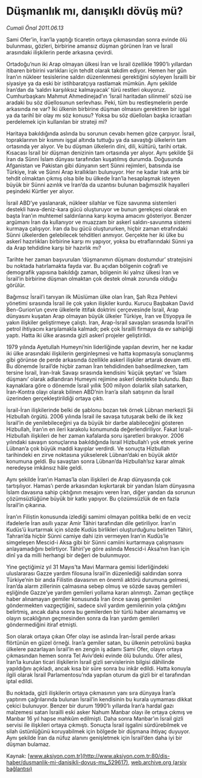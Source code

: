 # Düşmanlık mı, danışıklı dövüş mü?

*Cumali Önal 2011.06.13*

<div class="pNewsDetailMainContent" itemprop="articleBody">
 <p>
  Sami Ofer’in, İran’la yaptığı ticaretin ortaya çıkmasından sonra evinde ölü bulunması, gözleri, birbirine amansız düşman görünen İran ve İsrail arasındaki ilişkilerin perde arkasına çevirdi.
 </p>
 <p>
  <p class="MsoNormal">
   Ortadoğu’nun iki Arap olmayan ülkesi İran ve İsrail özellikle 1990’lı yıllardan itibaren birbirini varlıkları için tehdit olarak takdim ediyor. Hemen her gün İran’ın nükleer tesislerine saldırı düzenlenmesi gerektiğini söyleyen İsrailli bir siyasiye ya da eski bir istihbaratçıya rastlamak mümkün. Aynı şekilde İran’dan da ‘saldırı karşılıksız kalmayacak’ türü restleri okuyoruz. Cumhurbaşkanı Mahmut Ahmedinejad’ın ‘İsrail haritadan silinmeli’ sözü ise aradaki bu söz düellosunun serlevhası. Peki, tüm bu restleşmelerin perde arkasında ne var? İki ülkenin birbirine düşman olmasını gerektiren bir işgal ya da tarihî bir olay mı söz konusu? Yoksa bu söz düelloları başka icraatları perdelemek için kullanılan bir strateji mi?
  </p>
  <p class="MsoNormal">
   Haritaya bakıldığında aslında bu sorunun cevabı hemen göze çarpıyor. İsrail, topraklarının bir kısmını işgal altında tuttuğu ya da savaştığı ülkelerin tam ortasında yer alıyor. Ve bu düşman ülkelerin dini, dili, kültürü, tarihi ortak. Kısacası İsrail bir düşman denizinin tam ortasında yer alıyor. Aynı şekilde Şii İran da Sünni İslam dünyası tarafından kuşatılmış durumda. Doğusunda Afganistan ve Pakistan gibi dünyanın sert Sünni rejimleri, batısında ise Türkiye, Irak ve Sünni Arap krallıkları bulunuyor. Her ne kadar Irak artık bir tehdit olmaktan çıkmış olsa bile bu ülkede İran’la hesaplaşmak isteyen büyük bir Sünni azınlık ve İran’da da uzantısı bulunan bağımsızlık hayalleri peşindeki Kürtler yer alıyor.
  </p>
  <p class="MsoNormal">
   İsrail ABD’ye yaslanarak, nükleer silahlar ve füze savunma sistemleri destekli hava-deniz-kara gücü oluşturuyor ve bunun gerekçesi olarak en başta İran’ın muhtemel saldırılarına karşı koyma amacını gösteriyor. Benzer argümanı İran da kullanıyor ve muazzam bir askerî saldırı-savunma sistemi kurmaya çalışıyor. İran da bu gücü oluştururken, hiçbir zaman etrafındaki Sünni ülkelerden gelebilecek tehditleri anmıyor. Gerçekte her iki ülke bu askerî hazırlıkları birbirine karşı mı yapıyor, yoksa bu etraflarındaki Sünni ya da Arap tehdidine karşı bir hazırlık mı?
  </p>
  <p class="MsoNormal">
   Tarihte her zaman başvurulan ‘düşmanımın düşmanı dostumdur’ stratejisini bu noktada hatırlamakta fayda var. Bu açıdan bölgenin coğrafi ve demografik yapısına bakıldığı zaman, bölgenin iki yalnız ülkesi İran ve İsrail’in birbirine düşman olmaktan çok destek olmak zorunda olduğu görülür.
  </p>
  <p class="MsoNormal">
   Bağımsız İsrail’i tanıyan ilk Müslüman ülke olan İran, Şah Rıza Pehlevi yönetimi sırasında İsrail ile çok yakın ilişkiler kurdu. Kurucu Başbakan David Ben-Gurion’un çevre ülkelerle ittifak doktrini çerçevesinde İsrail, Arap dünyasını kuşatan Arap olmayan büyük ülkeler Türkiye, İran ve Etiyopya ile yakın ilişkiler geliştirmeye çalıştı. İran, Arap-İsrail savaşları sırasında İsrail’in petrol ihtiyacını karşılamakla kalmadı; pek çok İsrailli firmaya da ev sahipliği yaptı. Hatta iki ülke arasında gizli askerî projeler geliştirildi.
  </p>
  <p class="MsoNormal">
   1979 yılında Ayetullah Humeyni’nin liderliğinde yapılan devrim, her ne kadar iki ülke arasındaki ilişkilerin gerginleşmesi ve hatta kopmasıyla sonuçlanmış gibi görünse de perde arkasında özellikle askerî ilişkiler artarak devam etti. Bu dönemde İsrail’de hiçbir zaman İran tehdidinden bahsedilmezken, tam tersine İsrail, İran-Irak Savaşı sırasında kendisini ‘küçük şeytan’ ve ‘İslam düşmanı’ olarak adlandıran Humeyni rejimine askerî destekte bulundu. Bazı kaynaklara göre o dönemde İsrail yıllık 500 milyon dolarlık silah satarken, İran-Kontra olayı olarak bilinen ABD’nin İran’a silah satışının da İsrail üzerinden gerçekleştirildiği ortaya çıktı.
  </p>
  <p class="MsoNormal">
   İsrail-İran ilişkilerinde belki de şablonu bozan tek örnek Lübnan merkezli Şii Hizbullah örgütü. 2006 yılında İsrail ile savaşa tutuşarak belki de ilk kez İsrail’in de yenilebileceğini ya da büyük bir darbe alabileceğini gösteren Hizbullah, İran’ın en ileri karakolu konumunda değerlendiriliyor. Fakat İsrail-Hizbullah ilişkileri de her zaman kafalarda soru işaretleri bırakıyor. 2006 yılındaki savaşın sonuçlarına bakıldığında İsrail Hizbullah’ı yok etmek yerine Lübnan’a çok büyük maddi kayıplar verdirdi. Ve sonuçta Hizbullah tarihindeki en zirve noktasına yükselerek Lübnan’daki en büyük aktör konumuna geldi. Bu savaştan sonra Lübnan’da Hizbullah’sız karar almak neredeyse imkânsız hâle geldi.
  </p>
  <p class="MsoNormal">
   Aynı şekilde İran’ın Hamas’la olan ilişkileri de Arap dünyasında çok tartışılıyor. Hamas’ı perde arkasından kışkırtarak bir yandan İslam dünyasına İslam davasına sahip çıktığının mesajını veren İran, diğer yandan da sorunun çözümsüzlüğüne büyük bir katkı yapıyor. Bu çözümsüzlük de en fazla İsrail’in çıkarına.
  </p>
  <p class="MsoNormal">
   İran’ın Filistin konusunda izlediği samimi olmayan politika belki de en veciz ifadelerle İran asıllı yazar Amir Tâhiri tarafından dile getiriliyor. İran’ın Kudüs’ü kurtarmak için sözde Kudüs birlikleri oluşturduğunu belirten Tâhiri, Tahran’da hiçbir Sünni camiye dahi izin vermeyen İran’ın Kudüs’le simgeleşen Mescid-i Aksa gibi bir Sünni camiini kurtarmaya çalışmasını anlayamadığını belirtiyor. Tâhiri’ye göre aslında Mescid-i Aksa’nın İran için dinî ya da milli herhangi bir değeri de bulunmuyor.
  </p>
  <p class="MsoNormal">
   Yine geçtiğimiz yıl 31 Mayıs’ta Mavi Marmara gemisi liderliğindeki uluslararası Gazze yardım filosuna İsrail’in düzenlediği saldırıdan sonra Türkiye’nin bir anda Filistin davasının en önemli aktörü durumuna gelmesi, İran’da alarm zillerinin çalmasına sebep olmuş ve sözde savaş gemileri eşliğinde Gazze’ye yardım gemileri yollama kararı alınmıştı. Zaman geçtikçe haber alınamayan gemiler konusunda İran önce savaş gemileri göndermekten vazgeçtiğini, sadece sivil yardım gemilerinin yola çıktığını belirtmiş, ancak daha sonra bu gemilerden bir türlü haber alınamamış ve olayın sıcaklığının geçmesinden sonra da İran yardım gemileri göndermediğini itiraf etmişti.
  </p>
  <p class="MsoNormal">
   Son olarak ortaya çıkan Ofer olayı ise aslında İran-İsrail perde arkası flörtünün en güzel örneği. İran’a gemiler satan, bu ülkenin petrolünü başka ülkelere pazarlayan İsrail’in en zengin iş adamı Sami Ofer, olayın ortaya çıkmasından hemen sonra Tel Aviv’deki evinde ölü bulundu. Ofer ailesi, İran’la kurulan ticari ilişkilerin İsrail gizli servislerinin bilgisi dâhilinde yapıldığını açıkladı, ancak kısa bir süre sonra bu inkâr edildi. Hatta konuyla ilgili olarak İsrail Parlamentosu’nda yapılan oturum da gizli bir el tarafından iptal edildi.
  </p>
  <p class="MsoNormal">
   Bu noktada, gizli ilişkilerin ortaya çıkmasının yanı sıra dünyaya İran’a yaptırım çağrılarında bulunan İsrail’in kendisinin bu kurala uymaması dikkat çekici bulunuyor. Benzer bir durum 1990’lı yıllarda İran’a hardal gazı malzemesi satan İsrailli eski asker Nahum Manbar olayı ile ortaya çıkmış ve Manbar 16 yıl hapse mahkûm edilmişti. Daha sonra Manbar’ın İsrail gizli servisi ile ilişkileri ortaya çıkmıştı. Sonuçta İsrail işgalini sürdürebilmek ve silah üstünlüğünü koruyabilmek için bölgede bir düşmana ihtiyaç duyuyor. Aynı şekilde İran da nüfuz alanını genişletmek için İsrail’den daha iyi bir düşman bulamaz.
  </p>
  <p class="MsoNormal">
  </p>
 </p>
</div>


Kaynak: [www.aksiyon.com.tr](http://www.aksiyon.com.tr:80/dis-haber/dusmanlik-mi-danisikli-dovus-mu_529617), [web.archive.org (arşiv bağlantısı)](http://web.archive.org/web/20150126050404/http://www.aksiyon.com.tr:80/dis-haber/dusmanlik-mi-danisikli-dovus-mu_529617)
